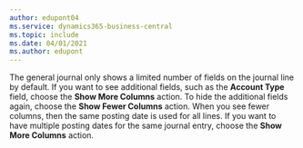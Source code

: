 ```yaml
---
author: edupont04
ms.service: dynamics365-business-central  
ms.topic: include
ms.date: 04/01/2021
ms.author: edupont
---
```

The general journal only shows a limited number of fields on the journal line by default. If you want to see additional fields, such as the **Account Type** field, choose the **Show More Columns** action. To hide the additional fields again, choose the **Show Fewer Columns** action. When you see fewer columns, then the same posting date is used for all lines. If you want to have multiple posting dates for the same journal entry, choose the **Show More Columns** action.
